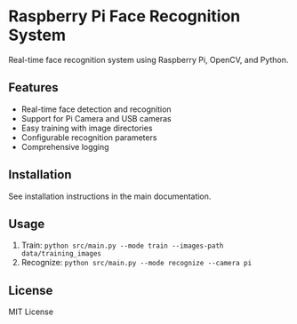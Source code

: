 # Raspberry Pi Face Recognition System

Real-time face recognition system using Raspberry Pi, OpenCV, and Python.

## Features
- Real-time face detection and recognition
- Support for Pi Camera and USB cameras
- Easy training with image directories
- Configurable recognition parameters
- Comprehensive logging

## Installation
See installation instructions in the main documentation.

## Usage
1. Train: `python src/main.py --mode train --images-path data/training_images`
2. Recognize: `python src/main.py --mode recognize --camera pi`

## License
MIT License